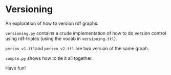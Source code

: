 # Versioning
An exploration of how to version rdf graphs.

`versioning.py` contains a crude implementation of how to do version control using rdf-triples (using the vocab in `versioning.ttl`).    

`person_v1.ttl`and `person_v2.ttl` are two version of the same graph.   

`sample.py` shows how to tie it all together.   

Have fun!
